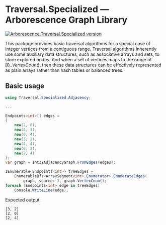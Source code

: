 # Traversal.Specialized — Arborescence Graph Library

[![Arborescence.Traversal.Specialized version](https://img.shields.io/nuget/v/Arborescence.Traversal.Specialized.svg?label=Traversal.Specialized&logo=nuget)](https://nuget.org/packages/Arborescence.Traversal.Specialized/)

This package provides basic traversal algorithms for a special case of integer vertices from a contiguous range.
Traversal algorithms inherently use some auxiliary data structures, such as associative arrays and sets, to store explored nodes.
And when a set of vertices maps to the range of [0.._VertexCount_), then these data structures can be effectively represented as plain arrays rather than hash tables or balanced trees.

## Basic usage

```csharp
using Traversal.Specialized.Adjacency;

...

Endpoints<int>[] edges =
{
    new(2, 0),
    new(4, 3),
    new(0, 4),
    new(3, 2),
    new(4, 4),
    new(0, 2),
    new(2, 4)
};
var graph = Int32AdjacencyGraph.FromEdges(edges);

IEnumerable<Endpoints<int>> treeEdges =
    EnumerableBfs<ArraySegment<int>.Enumerator>.EnumerateEdges(
        graph, source: 3, graph.VertexCount);
foreach (Endpoints<int> edge in treeEdges)
    Console.WriteLine(edge);
```

Expected output:

    [3, 2]
    [2, 0]
    [2, 4]

